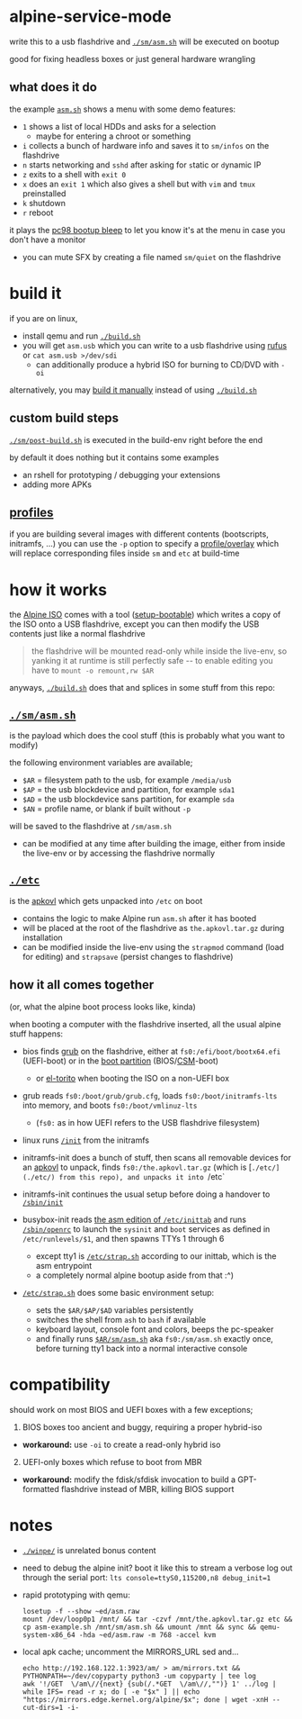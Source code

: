 # alpine-service-mode

write this to a usb flashdrive and [`./sm/asm.sh`](./sm/asm.sh) will be executed on bootup

good for fixing headless boxes or just general hardware wrangling


## what does it do

the example [`asm.sh`](./sm/asm.sh) shows a menu with some demo features:

* `1` shows a list of local HDDs and asks for a selection
  * maybe for entering a chroot or something
* `i` collects a bunch of hardware info and saves it to `sm/infos` on the flashdrive
* `n` starts networking and `sshd` after asking for `s`tatic or `d`ynamic IP
* `z` exits to a shell with `exit 0`
* `x` does an `exit 1` which also gives a shell but with `vim` and `tmux` preinstalled
* `k` shutdown
* `r` reboot

it plays the [pc98 bootup bleep](https://www.youtube.com/watch?v=9qof0qye1ao#t=6m28s) to let you know it's at the menu in case you don't have a monitor

* you can mute SFX by creating a file named `sm/quiet` on the flashdrive


# build it

if you are on linux,
* install qemu and run [`./build.sh`](./build.sh)
* you will get `asm.usb` which you can write to a usb flashdrive using [rufus](https://github.com/pbatard/rufus/releases/) or `cat asm.usb >/dev/sdi`
  * can additionally produce a hybrid ISO for burning to CD/DVD with `-oi`

alternatively, you may [build it manually](./manual-build.md) instead of using [`./build.sh`](./build.sh)


## custom build steps

[`./sm/post-build.sh`](./sm/post-build.sh) is executed in the build-env right before the end

by default it does nothing but it contains some examples
* an rshell for prototyping / debugging your extensions
* adding more APKs


## [profiles](./p/)

if you are building several images with different contents (bootscripts, initramfs, ...) you can use the `-p` option to specify a [profile/overlay](./p/) which will replace corresponding files inside `sm` and `etc` at build-time


# how it works

the [Alpine ISO](https://alpinelinux.org/downloads/) comes with a tool ([setup-bootable](https://wiki.alpinelinux.org/wiki/Alpine_setup_scripts#setup-bootable)) which writes a copy of the ISO onto a USB flashdrive, except you can then modify the USB contents just like a normal flashdrive

> the flashdrive will be mounted read-only while inside the live-env, so yanking it at runtime is still perfectly safe -- to enable editing you have to `mount -o remount,rw $AR`

anyways, [`./build.sh`](./build.sh) does that and splices in some stuff from this repo:


## [`./sm/asm.sh`](./sm/asm.sh)

is the payload which does the cool stuff (this is probably what you want to modify)

the following environment variables are available;
* `$AR` = filesystem path to the usb, for example `/media/usb`
* `$AP` = the usb blockdevice and partition, for example `sda1`
* `$AD` = the usb blockdevice sans partition, for example `sda`
* `$AN` = profile name, or blank if built without `-p`

will be saved to the flashdrive at `/sm/asm.sh`
* can be modified at any time after building the image, either from inside the live-env or by accessing the flashdrive normally


## [`./etc`](./etc)

is the [apkovl](https://wiki.alpinelinux.org/wiki/Alpine_local_backup) which gets unpacked into `/etc` on boot

* contains the logic to make Alpine run `asm.sh` after it has booted
* will be placed at the root of the flashdrive as `the.apkovl.tar.gz` during installation
* can be modified inside the live-env using the `strapmod` command (load for editing) and `strapsave` (persist changes to flashdrive)


## how it all comes together

(or, what the alpine boot process looks like, kinda)

when booting a computer with the flashdrive inserted, all the usual alpine stuff happens:

* bios finds [grub](https://en.wikipedia.org/wiki/GNU_GRUB) on the flashdrive, either at `fs0:/efi/boot/bootx64.efi` (UEFI-boot) or in the [boot partition](https://en.wikipedia.org/wiki/BIOS_boot_partition) (BIOS/[CSM](https://en.wikipedia.org/wiki/Unified_Extensible_Firmware_Interface#CSM_booting)-boot)
  * or [el-torito](https://en.wikipedia.org/wiki/ISO_9660#El_Torito) when booting the ISO on a non-UEFI box

* grub reads `fs0:/boot/grub/grub.cfg`, loads `fs0:/boot/initramfs-lts` into memory, and boots `fs0:/boot/vmlinuz-lts`
  * (`fs0:` as in how UEFI refers to the USB flashdrive filesystem)

* linux runs [`/init`](https://github.com/alpinelinux/mkinitfs/blob/master/initramfs-init.in) from the initramfs

* initramfs-init does a bunch of stuff, then scans all removable devices for an [apkovl](https://wiki.alpinelinux.org/wiki/Alpine_local_backup) to unpack, finds `fs0:/the.apkovl.tar.gz` (which is [`./etc/](./etc/) from this repo), and unpacks it into `/etc`

* initramfs-init continues the usual setup before doing a handover to [`/sbin/init`](https://github.com/mirror/busybox/blob/master/init/init.c)

* busybox-init reads [the asm edition of `/etc/inittab`](./etc/inittab) and runs [`/sbin/openrc`](https://wiki.gentoo.org/wiki/OpenRC) to launch the `sysinit` and `boot` services as defined in `/etc/runlevels/$1`, and then spawns TTYs 1 through 6
  * except tty1 is [`/etc/strap.sh`](./etc/strap.sh) according to our inittab, which is the asm entrypoint
  * a completely normal alpine bootup aside from that :^)

* [`/etc/strap.sh`](./etc/strap.sh) does some basic environment setup:
  * sets the `$AR/$AP/$AD` variables persistently
  * switches the shell from `ash` to `bash` if available
  * keyboard layout, console font and colors, beeps the pc-speaker
  * and finally runs [`$AR/sm/asm.sh`](./sm/asm.sh) aka `fs0:/sm/asm.sh` exactly once, before turning tty1 back into a normal interactive console


# compatibility

should work on most BIOS and UEFI boxes with a few exceptions;

1. BIOS boxes too ancient and buggy, requiring a proper hybrid-iso
  * **workaround:** use `-oi` to create a read-only hybrid iso

2. UEFI-only boxes which refuse to boot from MBR
  * **workaround:** modify the fdisk/sfdisk invocation to build a GPT-formatted flashdrive instead of MBR, killing BIOS support


# notes

* [`./winpe/`](./winpe/) is unrelated bonus content

* need to debug the alpine init? boot it like this to stream a verbose log out through the serial port: `lts console=ttyS0,115200,n8 debug_init=1`

* rapid prototyping with qemu:
  ```
  losetup -f --show ~ed/asm.raw
  mount /dev/loop0p1 /mnt/ && tar -czvf /mnt/the.apkovl.tar.gz etc && cp asm-example.sh /mnt/sm/asm.sh && umount /mnt && sync && qemu-system-x86_64 -hda ~ed/asm.raw -m 768 -accel kvm
  ```

* local apk cache; uncomment the MIRRORS_URL sed and...
  ```
  echo http://192.168.122.1:3923/am/ > am/mirrors.txt && PYTHONPATH=~/dev/copyparty python3 -um copyparty | tee log
  awk '!/GET  \/am\//{next} {sub(/.*GET  \/am\//,"")} 1' ../log | while IFS= read -r x; do [ -e "$x" ] || echo "https://mirrors.edge.kernel.org/alpine/$x"; done | wget -xnH --cut-dirs=1 -i-
  ```
